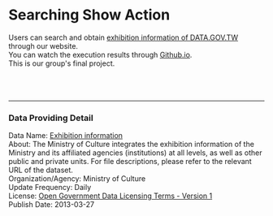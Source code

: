 # Searching Show Action

Users can search and obtain <a href="https://data.gov.tw/dataset/6012">exhibition information of DATA.GOV.TW</a> through our website.<br>
You can watch the execution results through <a href="https://a105111207.github.io/SearchShowAction/">Github.io</a>.<br>
This is our group's final project.<br>
<br><br><br>

<hr>

<h3>Data Providing Detail</h3>
Data Name: <a href="https://data.gov.tw/dataset/6012">Exhibition information</a><br>
About: The Ministry of Culture integrates the exhibition information of the Ministry and its affiliated agencies (institutions) at all levels, as well as other public and private units. For file descriptions, please refer to the relevant URL of the dataset.<br>
Organization/Agency: Ministry of Culture<br>
Update Frequency: Daily<br>
License: <a href="https://data.gov.tw/license">Open Government Data Licensing Terms - Version 1</a><br>
Publish Date: 2013-03-27
